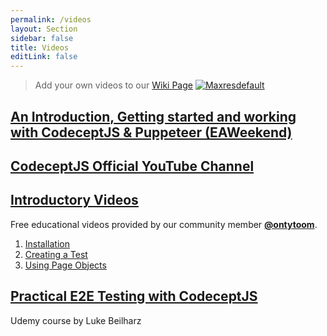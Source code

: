 ```yaml
---
permalink: /videos
layout: Section
sidebar: false
title: Videos
editLink: false
---
```


> Add your own videos to our [Wiki Page](https://github.com/codecept-js/CodeceptJS/wiki/Videos)
[![Maxresdefault](http://i3.ytimg.com/vi/BRMWstiOTks/maxresdefault.jpg)](https://www.youtube.com/watch?v=BRMWstiOTks)

## [An Introduction, Getting started and working with CodeceptJS & Puppeteer (EAWeekend)](https://www.youtube.com/watch?v=BRMWstiOTks)

## [CodeceptJS Official YouTube Channel](https://www.youtube.com/channel/UCEs4030bmtonyDhTHEXa_2g)

## [Introductory Videos](https://www.youtube.com/watch?v=FPFG1rBNJ64&list=PLcFXthgti9Lt4SjSvL1ALDg6dOeTC0TvT)

Free educational videos provided by our community member **[@ontytoom](http://github.com/ontytoom)**.

1. [Installation](https://www.youtube.com/watch?v=FPFG1rBNJ64)
1. [Creating a Test](https://www.youtube.com/watch?v=mdQZjL3h9d0)
1. [Using Page Objects](https://www.youtube.com/watch?v=s677_6VctjQ)

## [Practical E2E Testing with CodeceptJS](https://www.udemy.com/practical-e2e-testing-with-codeceptjs/)

Udemy course by Luke Beilharz


